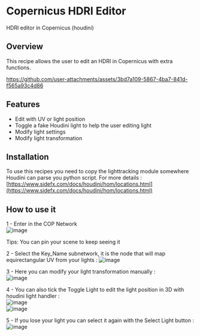 # Copernicus HDRI Editor
HDRI editor in Copernicus (houdini)

## Overview

This recipe allows the user to edit an HDRI in Copernicus with extra functions.

https://github.com/user-attachments/assets/3bd7a109-5867-4ba7-841d-f565a93c4d86

## Features

- Edit with UV or light position
- Toggle a fake Houdini light to help the user editing light
- Modify light settings
- Modify light transformation

## Installation

To use this recipes you need to copy the lighttracking module somewhere Houdini can parse you python script.
For more details : [https://www.sidefx.com/docs/houdini/hom/locations.html](https://www.sidefx.com/docs/houdini/hom/locations.html)

## How to use it

1 - Enter in the COP Network\
![image](https://github.com/user-attachments/assets/068c91f2-3b48-4c11-a323-a3e900259fcc)

Tips: You can pin your scene to keep seeing it

2 - Select the Key_Name subnetwork, it is the node that will map equirectangular UV from your lights :
![image](https://github.com/user-attachments/assets/687eeda1-9529-4406-90aa-8927eb7cc541)

3 - Here you can modify your light transformation manually :\
![image](https://github.com/user-attachments/assets/73e8e5a9-b76f-4255-8e10-e2f94645f0d8)

4 - You can also tick the Toggle Light to edit the light position in 3D with houdini light handler :\
![image](https://github.com/user-attachments/assets/efb5216d-5ad4-4946-a590-1e2da1f4a319) \
![image](https://github.com/user-attachments/assets/4aba29bf-5460-4cc2-af4a-fc2e0eab1891)

5 - If you lose your light you can select it again with the Select Light button :\
![image](https://github.com/user-attachments/assets/dd7a0969-daa5-46b7-b397-58bb4aaa97d3)
